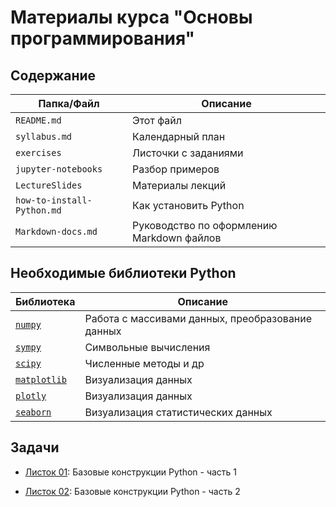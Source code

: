 # Материалы курса "Основы программирования"

## Содержание

| Папка/Файл |Описание|
|-|-|
|`README.md`|Этот файл|
|`syllabus.md`|Календарный план|
|`exercises`|Листочки с заданиями|
|`jupyter-notebooks`|Разбор примеров|
|`LectureSlides`|Материалы лекций|
|`how-to-install-Python.md`| Как установить Python|
|`Markdown-docs.md`|Руководство по оформлению Markdown файлов|

## Необходимые библиотеки Python

|Библиотека|Описание|
|-|-|
|[`numpy`](https://numpy.org)|Работа с массивами данных, преобразование данных|
|[`sympy`](https://www.sympy.org/en/index.html)|Символьные вычисления|
|[`scipy`](https://scipy.org/)|Численные методы и др|
|[`matplotlib`](https://matplotlib.org/)|Визуализация данных|
|[`plotly`](https://plotly.com/python/)|Визуализация данных|
|[`seaborn`](https://seaborn.pydata.org/)|Визуализация статистических данных|

## Задачи

- [Листок 01](https://github.com/alexanderlata/PythonBasics/blob/main/exercises/list01-basics.md): Базовые конструкции Python - часть 1

- [Листок 02](https://github.com/alexanderlata/PythonBasics/blob/main/exercises/list02-basics.md): Базовые конструкции Python - часть 2